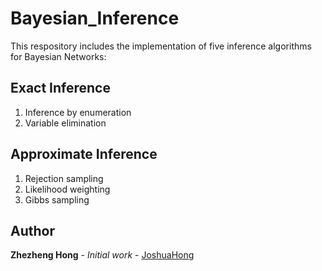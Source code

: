 # Bayesian_Inference
This respository includes the implementation of five inference algorithms for Bayesian Networks:

## Exact Inference
1. Inference by enumeration  
2. Variable elimination

## Approximate Inference
1. Rejection sampling
2. Likelihood weighting
3. Gibbs sampling

## Author
**Zhezheng Hong** - *Initial work* - [JoshuaHong](https://github.com/JoshuaHong0)
